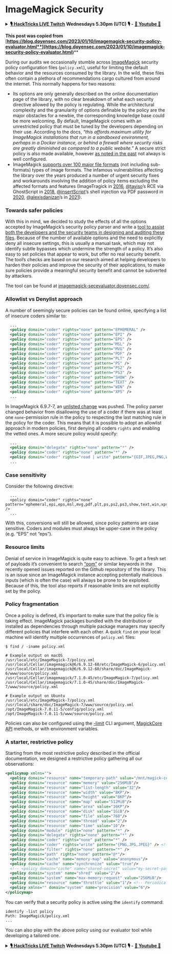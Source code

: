 # ImageMagick Security

<details>

<summary><a href="https://www.twitch.tv/hacktricks_live/schedule"><strong>🎙️ HackTricks LIVE Twitch</strong></a> <strong>Wednesdays 5.30pm (UTC) 🎙️ -</strong> <a href="https://www.youtube.com/@hacktricks_LIVE"><strong>🎥 Youtube 🎥</strong></a></summary>

* Do you work in a **cybersecurity company**? Do you want to see your **company advertised in HackTricks**? or do you want to have access to the **latest version of the PEASS or download HackTricks in PDF**? Check the [**SUBSCRIPTION PLANS**](https://github.com/sponsors/carlospolop)!
* Discover [**The PEASS Family**](https://opensea.io/collection/the-peass-family), our collection of exclusive [**NFTs**](https://opensea.io/collection/the-peass-family)
* Get the [**official PEASS & HackTricks swag**](https://peass.creator-spring.com)
* **Join the** [**💬**](https://emojipedia.org/speech-balloon/) [**Discord group**](https://discord.gg/hRep4RUj7f) or the [**telegram group**](https://t.me/peass) or **follow** me on **Twitter** [**🐦**](https://github.com/carlospolop/hacktricks/tree/7af18b62b3bdc423e11444677a6a73d4043511e9/\[https:/emojipedia.org/bird/README.md)[**@carlospolopm**](https://twitter.com/carlospolopm)**.**
* **Share your hacking tricks by submitting PRs to the** [**hacktricks repo**](https://github.com/carlospolop/hacktricks) **and** [**hacktricks-cloud repo**](https://github.com/carlospolop/hacktricks-cloud).

</details>

**This post was copied from** [**https://blog.doyensec.com/2023/01/10/imagemagick-security-policy-evaluator.html**](https://blog.doyensec.com/2023/01/10/imagemagick-security-policy-evaluator.html)****

During our audits we occasionally stumble across [ImageMagick](https://imagemagick.org/) security policy configuration files (`policy.xml`), useful for limiting the default behavior and the resources consumed by the library. In the wild, these files often contain a plethora of recommendations cargo cultured from around the internet. This normally happens for two reasons:

* Its options are only generally described on the online documentation page of the library, with no clear breakdown of what each security directive allowed by the policy is regulating. While the architectural complexity and the granularity of options definable by the policy are the major obstacles for a newbie, the corresponding knowledge base could be more welcoming. By default, ImageMagick comes with an unrestricted policy that must be tuned by the developers depending on their use. According to the docs, _“this affords maximum utility for ImageMagick installations that run in a sandboxed environment, perhaps in a Docker instance, or behind a firewall where security risks are greatly diminished as compared to a public website.”_ A secure strict policy is also made available, however [as noted in the past](https://www.synacktiv.com/en/publications/playing-with-imagetragick-like-its-2016.html) not always is well configured.
* ImageMagick [supports over 100 major file formats](https://imagemagick.org/script/formats.php#supported) (not including sub-formats) types of image formats. The infamous vulnerabilities affecting the library over the years produced a number of urgent security fixes and workarounds involving the addition of policy items excluding the affected formats and features (ImageTragick in [2016](https://imagetragick.com/), [@taviso](https://twitter.com/taviso)’s RCE via GhostScript in [2018](https://seclists.org/oss-sec/2018/q3/142), [@insertScript](https://twitter.com/insertScript)’s shell injection via PDF password in [2020](https://insert-script.blogspot.com/2020/11/imagemagick-shell-injection-via-pdf.html), [@alexisdanizan](https://twitter.com/alexisdanizan)’s in [2021](https://www.synacktiv.com/en/publications/playing-with-imagetragick-like-its-2016.html)).

### Towards safer policies <a href="#towards-safer-policies" id="towards-safer-policies"></a>

With this in mind, we decided to study the effects of all the options accepted by ImageMagick’s security policy parser and write a [tool to assist both the developers and the security teams in designing and auditing these files](https://imagemagick-secevaluator.doyensec.com/). Because of the number of available options and the need to explicitly deny all insecure settings, this is usually a manual task, which may not identify subtle bypasses which undermine the strength of a policy. It’s also easy to set policies that appear to work, but offer no real security benefit. The tool’s checks are based on our research aimed at helping developers to harden their policies and improve the security of their applications, to make sure policies provide a meaningful security benefit and cannot be subverted by attackers.

The tool can be found at [imagemagick-secevaluator.doyensec.com/](https://imagemagick-secevaluator.doyensec.com/).

### Allowlist vs Denylist approach <a href="#allowlist-vs-denylist-approach" id="allowlist-vs-denylist-approach"></a>

A number of seemingly secure policies can be found online, specifying a list of insecure coders similar to:

```xml
  ...
  <policy domain="coder" rights="none" pattern="EPHEMERAL" />
  <policy domain="coder" rights="none" pattern="EPI" />
  <policy domain="coder" rights="none" pattern="EPS" />
  <policy domain="coder" rights="none" pattern="MSL" />
  <policy domain="coder" rights="none" pattern="MVG" />
  <policy domain="coder" rights="none" pattern="PDF" />
  <policy domain="coder" rights="none" pattern="PLT" />
  <policy domain="coder" rights="none" pattern="PS" />
  <policy domain="coder" rights="none" pattern="PS2" />
  <policy domain="coder" rights="none" pattern="PS3" />
  <policy domain="coder" rights="none" pattern="SHOW" />
  <policy domain="coder" rights="none" pattern="TEXT" />
  <policy domain="coder" rights="none" pattern="WIN" />
  <policy domain="coder" rights="none" pattern="XPS" />
  ...
```

In ImageMagick 6.9.7-7, an [unlisted change](https://blog.awm.jp/2017/02/09/imagemagick-en/) was pushed. The policy parser changed behavior from disallowing the use of a coder if there was at least one `none`-permission rule in the policy to respecting the last matching rule in the policy for the coder. This means that it is possible to adopt an allowlist approach in modern policies, first denying all coders `rights` and enabling the vetted ones. A more secure policy would specify:

```xml
  ...
  <policy domain="delegate" rights="none" pattern="*" />
  <policy domain="coder" rights="none" pattern="*" />
  <policy domain="coder" rights="read | write" pattern="{GIF,JPEG,PNG,WEBP}" />
  ...
```

### Case sensitivity <a href="#case-sensitivity" id="case-sensitivity"></a>

Consider the following directive:

```
  ...
  <policy domain="coder" rights="none" pattern="ephemeral,epi,eps,msl,mvg,pdf,plt,ps,ps2,ps3,show,text,win,xps" />
  ...
```

With this, conversions will still be allowed, since policy patterns are case sensitive. Coders and modules must always be upper-case in the policy (e.g. “EPS” not “eps”).

### Resource limits <a href="#resource-limits" id="resource-limits"></a>

Denial of service in ImageMagick is quite easy to achieve. To get a fresh set of payloads it’s convenient to search [“oom”](https://github.com/ImageMagick/ImageMagick/issues?q=oom) or similar keywords in the recently opened issues reported on the Github repository of the library. This is an issue since an ImageMagick instance accepting potentially malicious inputs (which is often the case) will always be prone to be exploited. Because of this, the tool also reports if reasonable limits are not explicitly set by the policy.

### Policy fragmentation <a href="#policy-fragmentation" id="policy-fragmentation"></a>

Once a policy is defined, it’s important to make sure that the policy file is taking effect. ImageMagick packages bundled with the distribution or installed as dependencies through multiple package managers may specify different policies that interfere with each other. A quick `find` on your local machine will identify multiple occurrences of `policy.xml` files:

```shell-session
$ find / -iname policy.xml

# Example output on macOS
/usr/local/etc/ImageMagick-7/policy.xml
/usr/local/Cellar/imagemagick@6/6.9.12-60/etc/ImageMagick-6/policy.xml
/usr/local/Cellar/imagemagick@6/6.9.12-60/share/doc/ImageMagick-6/www/source/policy.xml
/usr/local/Cellar/imagemagick/7.1.0-45/etc/ImageMagick-7/policy.xml
/usr/local/Cellar/imagemagick/7.1.0-45/share/doc/ImageMagick-7/www/source/policy.xml

# Example output on Ubuntu
/usr/local/etc/ImageMagick-7/policy.xml
/usr/local/share/doc/ImageMagick-7/www/source/policy.xml
/opt/ImageMagick-7.0.11-5/config/policy.xml
/opt/ImageMagick-7.0.11-5/www/source/policy.xml

```

Policies can also be configured using the [-limit](https://imagemagick.org/script/command-line-options.php#limit) CLI argument, [MagickCore API](https://imagemagick.org/api/resource.php#SetMagickResourceLimit) methods, or with environment variables.

### A starter, restrictive policy <a href="#a-starter-restrictive-policy" id="a-starter-restrictive-policy"></a>

Starting from the most restrictive policy described in the official documentation, we designed a restrictive policy gathering all our observations:

```xml
<policymap xmlns="">
  <policy domain="resource" name="temporary-path" value="/mnt/magick-conversions-with-restrictive-permissions"/> <!-- the location should only be accessible to the low-privileged user running ImageMagick -->
  <policy domain="resource" name="memory" value="256MiB"/>
  <policy domain="resource" name="list-length" value="32"/>
  <policy domain="resource" name="width" value="8KP"/>
  <policy domain="resource" name="height" value="8KP"/>
  <policy domain="resource" name="map" value="512MiB"/>
  <policy domain="resource" name="area" value="16KP"/>
  <policy domain="resource" name="disk" value="1GiB"/>
  <policy domain="resource" name="file" value="768"/>
  <policy domain="resource" name="thread" value="2"/>
  <policy domain="resource" name="time" value="10"/>
  <policy domain="module" rights="none" pattern="*" /> 
  <policy domain="delegate" rights="none" pattern="*" />
  <policy domain="coder" rights="none" pattern="*" /> 
  <policy domain="coder" rights="write" pattern="{PNG,JPG,JPEG}" /> <!-- your restricted set of acceptable formats, set your rights needs -->
  <policy domain="filter" rights="none" pattern="*" />
  <policy domain="path" rights="none" pattern="@*"/>
  <policy domain="cache" name="memory-map" value="anonymous"/>
  <policy domain="cache" name="synchronize" value="true"/>
  <!-- <policy domain="cache" name="shared-secret" value="my-secret-passphrase" stealth="True"/> Only needed for distributed pixel cache spanning multiple servers -->
  <policy domain="system" name="shred" value="2"/>
  <policy domain="system" name="max-memory-request" value="256MiB"/>
  <policy domain="resource" name="throttle" value="1"/> <!-- Periodically yield the CPU for at least the time specified in ms -->
  <policy xmlns="" domain="system" name="precision" value="6"/>
</policymap>
```

You can verify that a security policy is active using the `identify` command:

```
identify -list policy
Path: ImageMagick/policy.xml
...
```

You can also play with the above policy using our evaluator tool while developing a tailored one.





<details>

<summary><a href="https://www.twitch.tv/hacktricks_live/schedule"><strong>🎙️ HackTricks LIVE Twitch</strong></a> <strong>Wednesdays 5.30pm (UTC) 🎙️ -</strong> <a href="https://www.youtube.com/@hacktricks_LIVE"><strong>🎥 Youtube 🎥</strong></a></summary>

* Do you work in a **cybersecurity company**? Do you want to see your **company advertised in HackTricks**? or do you want to have access to the **latest version of the PEASS or download HackTricks in PDF**? Check the [**SUBSCRIPTION PLANS**](https://github.com/sponsors/carlospolop)!
* Discover [**The PEASS Family**](https://opensea.io/collection/the-peass-family), our collection of exclusive [**NFTs**](https://opensea.io/collection/the-peass-family)
* Get the [**official PEASS & HackTricks swag**](https://peass.creator-spring.com)
* **Join the** [**💬**](https://emojipedia.org/speech-balloon/) [**Discord group**](https://discord.gg/hRep4RUj7f) or the [**telegram group**](https://t.me/peass) or **follow** me on **Twitter** [**🐦**](https://github.com/carlospolop/hacktricks/tree/7af18b62b3bdc423e11444677a6a73d4043511e9/\[https:/emojipedia.org/bird/README.md)[**@carlospolopm**](https://twitter.com/carlospolopm)**.**
* **Share your hacking tricks by submitting PRs to the** [**hacktricks repo**](https://github.com/carlospolop/hacktricks) **and** [**hacktricks-cloud repo**](https://github.com/carlospolop/hacktricks-cloud).

</details>
